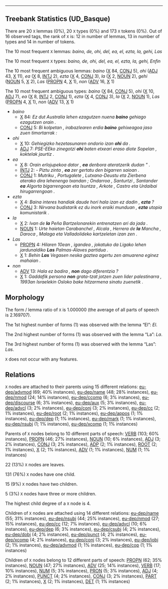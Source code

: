 

--------------------------------------------------------------------------------

## Treebank Statistics (UD_Basque)

There are 20 `X` lemmas (0%), 20 `X` types (0%) and 173 `X` tokens (0%).
Out of 16 observed tags, the rank of `X` is: 12 in number of lemmas, 13 in number of types and 14 in number of tokens.

The 10 most frequent `X` lemmas: <em>baino, de, ohi, del, ea, el, ezta, la, gehi, Las</em>

The 10 most frequent `X` types:  <em>baino, de, ohi, del, ea, el, ezta, la, gehi, Enfin</em>

The 10 most frequent ambiguous lemmas: <em>baino</em> ([X]() 84, [CONJ]() 5), <em>ohi</em> ([ADJ]() 43, [X]() 11), <em>ea</em> ([X]() 8, [INTJ]() 2), <em>ezta</em> ([X]() 4, [CONJ]() 3), <em>la</em> ([X]() 2, [NOUN]() 2), <em>gehi</em> ([NOUN]() 5, [X]() 2), <em>Las</em> ([PROPN]() 4, [X]() 1), <em>non</em> ([ADV]() 16, [X]() 1)

The 10 most frequent ambiguous types:  <em>baino</em> ([X]() 84, [CONJ]() 5), <em>ohi</em> ([X]() 10, [ADJ]() 7), <em>ea</em> ([X]() 8, [INTJ]() 2, [CONJ]() 1), <em>ezta</em> ([X]() 4, [CONJ]() 3), <em>la</em> ([X]() 2, [NOUN]() 1), <em>Las</em> ([PROPN]() 4, [X]() 1), <em>non</em> ([ADV]() 13, [X]() 1)


* <em>baino</em>
  * [X]() 84: <em>Ez dut Australia lehen ezagutzen nuena <b>baino</b> gehiago ezagutzen orain .</em>
  * [CONJ]() 5: <em>Bi kolpetan , irabazlearen erdia <b>baino</b> gehixeagoa jaso zuen timortarrak :</em>
* <em>ohi</em>
  * [X]() 10: <em>Gehiegizko hezetasunaren ondorio izan <b>ohi</b> da .</em>
  * [ADJ]() 7: <em>PSE-EEko zinegotzi <b>ohi</b> baten etxeari eraso diote Sopelan , koktelak jaurtiz .</em>
* <em>ea</em>
  * [X]() 8: <em>Orain erlojupekoa dator , <b>ea</b> denbora ateratzerik dudan " .</em>
  * [INTJ]() 2: <em>- Piztu zinta , <b>ea</b> zer gertatu den bigarren saioan .</em>
  * [CONJ]() 1: <em>Mutriku , Portugalete , Lutxana-Deustu eta Zierbena aterako dira lehenengo txandan ; Ondarroa , Santurtzi , Santander <b>ea</b> Algorta bigarrengoan eta Isuntza , Arkote , Castro eta Urdaibai hirugarrengoan .</em>
* <em>ezta</em>
  * [X]() 4: <em>Baina interes handiak daude hori hala izan ez dadin , <b>ezta</b> ?</em>
  * [CONJ]() 3: <em>Nirvana budistarik ez du inork eraiki munduan , <b>ezta</b> utopia komunistarik .</em>
* <em>la</em>
  * [X]() 2: <em>Ivan de <b>la</b> Peña Bartzelonarekin entrenatzen ari da jada .</em>
  * [NOUN]() 1: <em>Urte haietan Carabanchel , Alcala , Herrera de <b>la</b> Mancha , Daroca , Malaga eta Valladolideko kartzeletan izan zen .</em>
* <em>Las</em>
  * [PROPN]() 4: <em>Hilaren 10ean , igandea , jokatuko da Ligako lehen jardunaldiko <b>Las</b> Palmas-Alaves partidua .</em>
  * [X]() 1: <em>Behin <b>Las</b> Vegasen neska gaztea agertu zen amuarena eginez mahaian .</em>
* <em>non</em>
  * [ADV]() 13: <em>Hala ez badira , <b>non</b> dago diferentzia ?</em>
  * [X]() 1: <em>Gaddafik persona <b>non</b> grata-tzat jotzen zuen lider palestinarra , 1993an Israelekin Osloko bake hitzarmena sinatu zuenetik .</em>

## Morphology

The form / lemma ratio of `X` is 1.000000 (the average of all parts of speech is 2.169707).

The 1st highest number of forms (1) was observed with the lemma “El”: <em>El</em>.

The 2nd highest number of forms (1) was observed with the lemma “La”: <em>La</em>.

The 3rd highest number of forms (1) was observed with the lemma “Las”: <em>Las</em>.

`X` does not occur with any features.


## Relations

`X` nodes are attached to their parents using 15 different relations: [eu-dep/advmod]() (69; 40% instances), [eu-dep/name]() (48; 28% instances), [eu-dep/nmod]() (24; 14% instances), [eu-dep/ccomp]() (6; 3% instances), [eu-dep/discourse]() (6; 3% instances), [eu-dep/aux]() (5; 3% instances), [eu-dep/advcl]() (3; 2% instances), [eu-dep/conj]() (3; 2% instances), [eu-dep/cc]() (2; 1% instances), [eu-dep/root]() (2; 1% instances), [eu-dep/appos]() (1; 1% instances), [eu-dep/dep]() (1; 1% instances), [eu-dep/mark]() (1; 1% instances), [eu-dep/nsubj]() (1; 1% instances), [eu-dep/xcomp]() (1; 1% instances)

Parents of `X` nodes belong to 10 different parts of speech: [VERB]() (103; 60% instances), [PROPN]() (46; 27% instances), [NOUN]() (10; 6% instances), [ADJ]() (3; 2% instances), [CONJ]() (3; 2% instances), [ADP]() (2; 1% instances), [ROOT]() (2; 1% instances), [X]() (2; 1% instances), [ADV]() (1; 1% instances), [NUM]() (1; 1% instances)

22 (13%) `X` nodes are leaves.

131 (76%) `X` nodes have one child.

15 (9%) `X` nodes have two children.

5 (3%) `X` nodes have three or more children.

The highest child degree of a `X` node is 4.

Children of `X` nodes are attached using 14 different relations: [eu-dep/name]() (55; 31% instances), [eu-dep/nsubj]() (44; 25% instances), [eu-dep/nmod]() (27; 15% instances), [eu-dep/cc]() (12; 7% instances), [eu-dep/advcl]() (10; 6% instances), [eu-dep/dep]() (6; 3% instances), [eu-dep/csubj]() (4; 2% instances), [eu-dep/dobj]() (4; 2% instances), [eu-dep/punct]() (4; 2% instances), [eu-dep/xcomp]() (4; 2% instances), [eu-dep/conj]() (3; 2% instances), [eu-dep/iobj]() (2; 1% instances), [eu-dep/advmod]() (1; 1% instances), [eu-dep/cop]() (1; 1% instances)

Children of `X` nodes belong to 12 different parts of speech: [PROPN]() (62; 35% instances), [NOUN]() (47; 27% instances), [ADV]() (25; 14% instances), [VERB]() (17; 10% instances), [NUM]() (5; 3% instances), [PRON]() (5; 3% instances), [ADJ]() (4; 2% instances), [PUNCT]() (4; 2% instances), [CONJ]() (3; 2% instances), [PART]() (2; 1% instances), [X]() (2; 1% instances), [DET]() (1; 1% instances)

